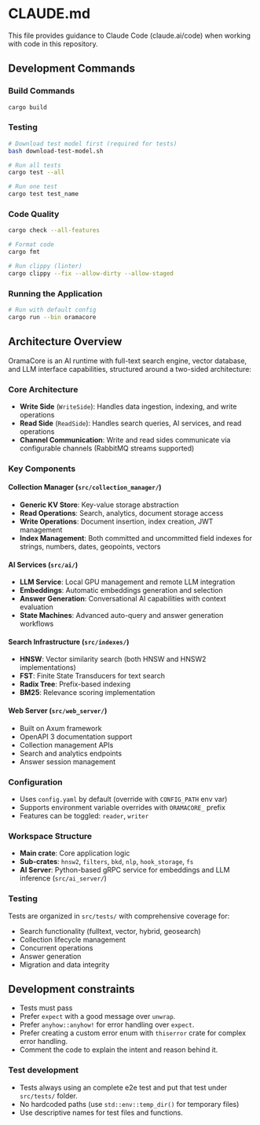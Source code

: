 # CLAUDE.md

This file provides guidance to Claude Code (claude.ai/code) when working with code in this repository.

## Development Commands

### Build Commands
```bash
cargo build
```

### Testing
```bash
# Download test model first (required for tests)
bash download-test-model.sh

# Run all tests
cargo test --all

# Run one test
cargo test test_name

```

### Code Quality
```bash
cargo check --all-features

# Format code
cargo fmt

# Run clippy (linter)
cargo clippy --fix --allow-dirty --allow-staged
```

### Running the Application
```bash
# Run with default config
cargo run --bin oramacore
```

## Architecture Overview

OramaCore is an AI runtime with full-text search engine, vector database, and LLM interface capabilities, structured around a two-sided architecture:

### Core Architecture
- **Write Side** (`WriteSide`): Handles data ingestion, indexing, and write operations
- **Read Side** (`ReadSide`): Handles search queries, AI services, and read operations
- **Channel Communication**: Write and read sides communicate via configurable channels (RabbitMQ streams supported)

### Key Components

#### Collection Manager (`src/collection_manager/`)
- **Generic KV Store**: Key-value storage abstraction
- **Read Operations**: Search, analytics, document storage access
- **Write Operations**: Document insertion, index creation, JWT management
- **Index Management**: Both committed and uncommitted field indexes for strings, numbers, dates, geopoints, vectors

#### AI Services (`src/ai/`)
- **LLM Service**: Local GPU management and remote LLM integration
- **Embeddings**: Automatic embeddings generation and selection
- **Answer Generation**: Conversational AI capabilities with context evaluation
- **State Machines**: Advanced auto-query and answer generation workflows

#### Search Infrastructure (`src/indexes/`)
- **HNSW**: Vector similarity search (both HNSW and HNSW2 implementations)
- **FST**: Finite State Transducers for text search
- **Radix Tree**: Prefix-based indexing
- **BM25**: Relevance scoring implementation

#### Web Server (`src/web_server/`)
- Built on Axum framework
- OpenAPI 3 documentation support
- Collection management APIs
- Search and analytics endpoints
- Answer session management

### Configuration
- Uses `config.yaml` by default (override with `CONFIG_PATH` env var)
- Supports environment variable overrides with `ORAMACORE_` prefix
- Features can be toggled: `reader`, `writer`

### Workspace Structure
- **Main crate**: Core application logic
- **Sub-crates**: `hnsw2`, `filters`, `bkd`, `nlp`, `hook_storage`, `fs`
- **AI Server**: Python-based gRPC service for embeddings and LLM inference (`src/ai_server/`)

### Testing
Tests are organized in `src/tests/` with comprehensive coverage for:
- Search functionality (fulltext, vector, hybrid, geosearch)
- Collection lifecycle management
- Concurrent operations
- Answer generation
- Migration and data integrity

## Development constraints

- Tests must pass
- Prefer `expect` with a good message over `unwrap`.
- Prefer `anyhow::anyhow!` for error handling over `expect`.
- Prefer creating a custom error enum with `thiserror` crate for complex error handling.
- Comment the code to explain the intent and reason behind it.

### Test development
- Tests always using an complete e2e test and put that test under `src/tests/` folder.
- No hardcoded paths (use `std::env::temp_dir()` for temporary files)
- Use descriptive names for test files and functions.
